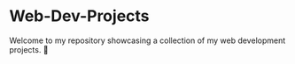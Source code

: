 # Web-Dev-Projects
Welcome to my repository showcasing a collection of my web development projects. 🚀
